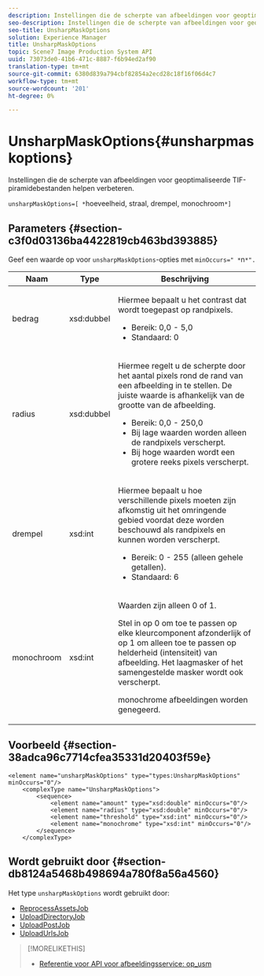 ```yaml
---
description: Instellingen die de scherpte van afbeeldingen voor geoptimaliseerde TIF-piramidebestanden helpen verbeteren.
seo-description: Instellingen die de scherpte van afbeeldingen voor geoptimaliseerde TIF-piramidebestanden helpen verbeteren.
seo-title: UnsharpMaskOptions
solution: Experience Manager
title: UnsharpMaskOptions
topic: Scene7 Image Production System API
uuid: 73073de0-41b6-471c-8887-f6b94ed2af90
translation-type: tm+mt
source-git-commit: 6380d839a794cbf82854a2ecd28c18f16f06d4c7
workflow-type: tm+mt
source-wordcount: '201'
ht-degree: 0%

---
```



# UnsharpMaskOptions{#unsharpmaskoptions}

Instellingen die de scherpte van afbeeldingen voor geoptimaliseerde TIF-piramidebestanden helpen verbeteren.

`unsharpMaskOptions=[ *`hoeveelheid, straal, drempel, monochroom`*]`

## Parameters {#section-c3f0d03136ba4422819cb463bd393885}

Geef een waarde op voor `unsharpMaskOptions`-opties met `minOccurs=" *`n`*".`

<table id="table_D1392963C5694969A9D546F82DB6F45C">
 <thead>
  <tr>
   <th colname="col1" class="entry"> Naam </th>
   <th colname="col2" class="entry"> Type </th>
   <th colname="col3" class="entry"> Beschrijving </th>
  </tr>
 </thead>
 <tbody>
  <tr>
   <td colname="col1"><span class="codeph"><span class="varname"> bedrag</span></span></td>
   <td colname="col2"><span class="codeph"> xsd:dubbel</span></td>
   <td colname="col3"><p>Hiermee bepaalt u het contrast dat wordt toegepast op randpixels. 
     <ul id="ul_7AA17E354EE64BC4A5BEAE853FF17191">
      <li id="li_42FB21C7ED884E1DB03274130B8DCB10">Bereik: 0,0 - 5,0 </li>
      <li id="li_E980CAA1A9C54D60A121F21C964820FF">Standaard: 0 </li>
     </ul></p></td>
  </tr>
  <tr>
   <td colname="col1"><span class="codeph"><span class="varname"> radius</span></span></td>
   <td colname="col2"><span class="codeph"> xsd:dubbel</span></td>
   <td colname="col3"><p>Hiermee regelt u de scherpte door het aantal pixels rond de rand van een afbeelding in te stellen. De juiste waarde is afhankelijk van de grootte van de afbeelding. 
     <ul id="ul_D4391CD407DE4B48AF4523EBD85D0D40">
      <li id="li_8AEF11A489484EFD91416F8A03C4DB25">Bereik: 0,0 - 250,0 </li>
      <li id="li_9F1D1B52AFBA46B8BDCDF99A21140002">Bij lage waarden worden alleen de randpixels verscherpt. </li>
      <li id="li_7D9FD8AA4899404283D7AB596364A4AF">Bij hoge waarden wordt een grotere reeks pixels verscherpt. </li>
     </ul></p></td>
  </tr>
  <tr>
   <td colname="col1"><span class="codeph"><span class="varname"> drempel</span></span></td>
   <td colname="col2"><span class="codeph"> xsd:int</span></td>
   <td colname="col3"><p>Hiermee bepaalt u hoe verschillende pixels moeten zijn afkomstig uit het omringende gebied voordat deze worden beschouwd als randpixels en kunnen worden verscherpt. 
     <ul id="ul_117E556E3ECF42CC878DD80D338D19CA">
      <li id="li_CFEE76DB78BF437E8463C9089486F8A6">Bereik: 0 - 255 (alleen gehele getallen). </li>
      <li id="li_77113DC2698A4D48B11288718766E6A2">Standaard: 6 </li>
     </ul></p></td>
  </tr>
  <tr>
   <td colname="col1"><span class="codeph"><span class="varname"> monochroom</span></span></td>
   <td colname="col2"><span class="codeph"> xsd:int</span></td>
   <td colname="col3"><p>Waarden zijn alleen <span class="codeph"> 0</span> of <span class="codeph"> 1</span>. </p><p>Stel in op <span class="codeph"> 0</span> om toe te passen op elke kleurcomponent afzonderlijk of op <span class="codeph"> 1</span> om alleen toe te passen op helderheid (intensiteit) van afbeelding. Het laagmasker of het samengestelde masker wordt ook verscherpt. </p><p><span class="codeph"><span class="varname"> </span></span> monochrome afbeeldingen worden genegeerd. </p></td>
  </tr>
 </tbody>
</table>

## Voorbeeld {#section-38adca96c7714cfea35331d20403f59e}

```
<element name="unsharpMaskOptions" type="types:UnsharpMaskOptions" minOccurs="0"/>
    <complexType name="UnsharpMaskOptions">
        <sequence>
            <element name="amount" type="xsd:double" minOccurs="0"/>
            <element name="radius" type="xsd:double" minOccurs="0"/>
            <element name="threshold" type="xsd:int" minOccurs="0"/>
            <element name="monochrome" type="xsd:int" minOccurs="0"/>        
        </sequence>
    </complexType>
```

## Wordt gebruikt door {#section-db8124a5468b498694a780f8a56a4560}

Het type `unsharpMaskOptions` wordt gebruikt door:

* [ReprocessAssetsJob](../../types/c-data-types/r-reprocess-assets-job.md#reference-a303f7832ae44fdab1dca7cc8bef3fa3)
* [UploadDirectoryJob](../../types/c-data-types/r-upload-directory-job.md#reference-e707ebf53b074c49ad983d1886e0bbb6)
* [UploadPostJob](../../types/c-data-types/r-upload-post-job.md#reference-bca2339b593f4637a687c33937215ef4)
* [UploadUrlsJob](../../types/c-data-types/r-upload-urls-job.md#reference-8e9bc895268c4321b233dbeadc990398)

>[!MORELIKETHIS]
>
>* [Referentie voor API voor afbeeldingsservice: op_usm](https://docs.adobe.com/content/help/en/dynamic-media-developer-resources/image-serving-api/image-serving-api/http-protocol-reference/command-reference/r-op-usm.html)

